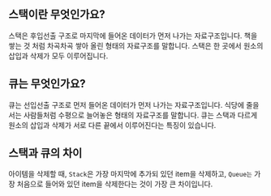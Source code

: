 ## 스택이란 무엇인가요?

스택은 후입선출 구조로 마지막에 들어온 데이터가 먼저 나가는 자료구조입니다. 책을 쌓는 것 처럼 차곡차곡 쌓아 올린 형태의 자료구조를 말합니다. 스택은 한 곳에서 원소의 삽입과 삭제가 모두 이루어집니다.

## 큐는 무엇인가요?

큐는 선입선출 구조로 먼저 들어온 데이터가 먼저 나가는 자료구조입니다. 식당에 줄을 서는 사람들처럼 수평으로 늘어놓은 형태의 자료구조를 말합니다. 큐는 스택과 다르게 원소의 삽입과 삭제가 서로 다른 끝에서 이루어진다는 특징이 있습니다.

## 스택과 큐의 차이

아이템을 삭제할 때, `Stack`은 가장 마지막에 추가되 있던 item을 삭제하고, `Queue는` 가장 처음으로 들어와 있던 item을 삭제한다는 것이 가장 큰 차이입니다.
